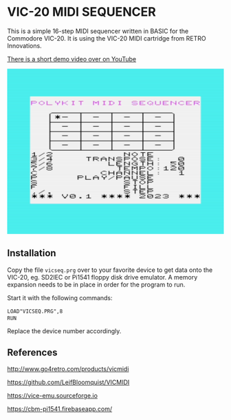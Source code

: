# VIC-20 MIDI SEQUENCER

This is a simple 16-step MIDI sequencer written in BASIC for the Commodore VIC-20. It is using
the VIC-20 MIDI cartridge from RETRO Innovations.

[There is a short demo video over on YouTube](https://www.youtube.com/watch?v=cCfxLhu_GRw)

![Screenshot of VIC-20 MIDI sequencer](vicseq.png)

## Installation

Copy the file `vicseq.prg` over to your favorite device to get data onto the VIC-20, eg. SD2IEC or Pi1541 floppy disk drive emulator. A memory expansion needs to be in place in order for the program to run.

Start it with the following commands:

```
LOAD"VICSEQ.PRG",8
RUN
```

Replace the device number accordingly.

## References

http://www.go4retro.com/products/vicmidi

https://github.com/LeifBloomquist/VICMIDI

https://vice-emu.sourceforge.io

https://cbm-pi1541.firebaseapp.com/
